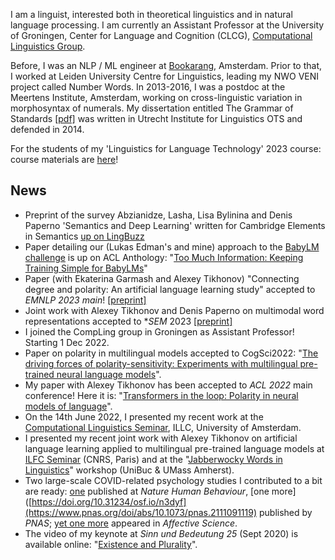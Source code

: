 I am a linguist, interested both in theoretical linguistics and in natural language processing. I am currently an Assistant Professor at the University of Groningen, Center for Language and Cognition (CLCG), [Computational Linguistics Group](https://www.rug.nl/research/clcg/research/cl/).

Before, I was an NLP / ML engineer at [Bookarang](https://www.bookarang.com/en/), Amsterdam. Prior to that, I worked at Leiden University Centre for Linguistics, leading my NWO VENI project called Number Words. In 2013-2016, I was a postdoc at the Meertens Institute, Amsterdam, working on cross-linguistic variation in morphosyntax of numerals. My dissertation entitled The Grammar of Standards [[pdf]](http://dspace.library.uu.nl/bitstream/handle/1874/296572/bylinina.pdf) was written in Utrecht Institute for Linguistics OTS and defended in 2014.

For the students of my 'Linguistics for Language Technology' 2023 course: course materials are [here](https://bylinina.github.io/ling_course/)!

## News

- Preprint of the survey Abzianidze, Lasha, Lisa Bylinina and Denis Paperno 'Semantics and Deep Learning' written for Cambridge Elements in Semantics [up on LingBuzz](https://lingbuzz.net/lingbuzz/007736)
- Paper detailing our (Lukas Edman's and mine) approach to the [BabyLM challenge](https://babylm.github.io/) is up on ACL Anthology: "[Too Much Information: Keeping Training Simple for BabyLMs](https://aclanthology.org/2023.conll-babylm.8/)"
- Paper (with Ekaterina Garmash and Alexey Tikhonov) "Connecting degree and polarity: An artificial language learning study" accepted to _EMNLP 2023 main_! [[preprint]](https://arxiv.org/abs/2109.06333)
- Joint work with Alexey Tikhonov and Denis Paperno on multimodal word representations accepted to \*_SEM_ 2023 [[preprint]](https://arxiv.org/abs/2306.02348)
- I joined the CompLing group in Groningen as Assistant Professor! Starting 1 Dec 2022.
- Paper on polarity in multilingual models accepted to CogSci2022: "[The driving forces of polarity-sensitivity: Experiments with multilingual pre-trained neural language models](https://escholarship.org/uc/item/9xj2t25t)".
- My paper with Alexey Tikhonov has been accepted to _ACL 2022_ main conference! Here it is: "[Transformers in the loop: Polarity in neural models of language](https://aclanthology.org/2022.acl-long.455/)".
- On the 14th June 2022, I presented my recent work at the [Computational Linguistics Seminar](http://projects.illc.uva.nl/LaCo/CLS/), ILLC, University of Amsterdam.
- I presented my recent joint work with Alexey Tikhonov on artificial language learning applied to multilingual pre-trained language models at [ILFC Seminar](https://gdr-lift.loria.fr/monthy-online-ilfc-seminar/) (CNRS, Paris) and at the "[Jabberwocky Words in Linguistics](https://www.umass.edu/languageacquisition/jabberwocky-words-linguistics-workshop-feb-11-12-umass-unibuc)" workshop (UniBuc & UMass Amherst).
- Two large-scale COVID-related psychology studies I contributed to a bit are ready: [one](https://www.nature.com/articles/s41562-021-01173-x) published at _Nature Human Behaviour_, [one more]([https://doi.org/10.31234/osf.io/n3dyf](https://www.pnas.org/doi/abs/10.1073/pnas.2111091119) published by _PNAS_; [yet one more](https://link.springer.com/article/10.1007/s42761-022-00128-3) appeared in _Affective Science_.
- The video of my keynote at _Sinn und Bedeutung 25_ (Sept 2020) is available online: "[Existence and Plurality](https://osf.io/k97bz/)".
